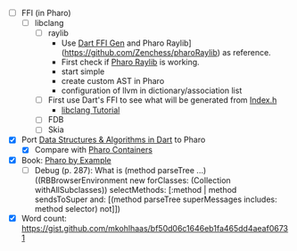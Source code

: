 - [ ] FFI (in Pharo)
    - [ ] libclang
        - [ ] raylib
            - Use [Dart FFI Gen](https://github.com/dart-lang/ffigen) and Pharo Raylib](https://github.com/Zenchess/pharoRaylib) as reference.
            - First check if [Pharo Raylib](https://github.com/Zenchess/pharoRaylib) is working.
            - start simple
            - create custom AST in Pharo
            - configuration of llvm in dictionary/association list 
        - [ ] First use Dart's FFI to see what will be generated from [Index.h](https://github.com/llvm/llvm-project/blob/main/clang/include/clang-c/Index.h)
            - [libclang Tutorial](https://clang.llvm.org/docs/LibClang.html)
        - [ ] FDB
        - [ ] Skia
- [x] Port [Data Structures & Algorithms in Dart](https://www.kodeco.com/books/data-structures-algorithms-in-dart/v2.0) to Pharo
  - [x] Compare with [Pharo Containers](https://github.com/pharo-containers)
- [x] Book: [Pharo by Example](https://github.com/SquareBracketAssociates/NewPharoByExample9/releases/download/latest/PharoByExample9-wip.pdf)
    - [ ] Debug (p. 287): What is (method parseTree ...)
          ((RBBrowserEnvironment new forClasses: (Collection withAllSubclasses))
            selectMethods: [:method |
            method sendsToSuper
            and: [(method parseTree superMessages includes: method selector)
            not]])
- [x] Word count: https://gist.github.com/mkohlhaas/bf50d06c1646eb1fa465dd4aeaf06731
